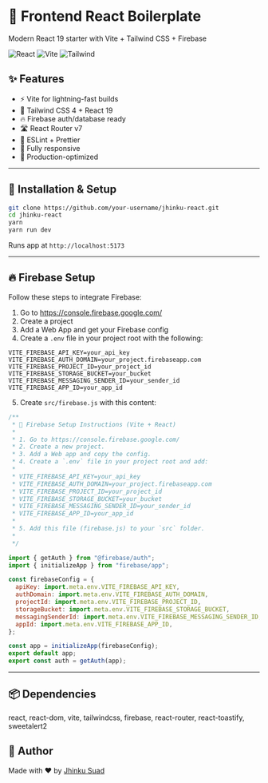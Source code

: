 # 🚀 Frontend React Boilerplate

Modern React 19 starter with Vite + Tailwind CSS + Firebase

![React](https://img.shields.io/badge/React-19-blue)
![Vite](https://img.shields.io/badge/Vite-6.3-brightgreen)
![Tailwind](https://img.shields.io/badge/Tailwind-4.1-purple)

## ✨ Features

- ⚡ Vite for lightning-fast builds
- 🎨 Tailwind CSS 4 + React 19
- 🔥 Firebase auth/database ready
- 🛣️ React Router v7
- 🧹 ESLint + Prettier
- 📱 Fully responsive
- 🚀 Production-optimized

---

## 🧰 Installation & Setup

```bash
git clone https://github.com/your-username/jhinku-react.git
cd jhinku-react
yarn
yarn run dev
```

Runs app at `http://localhost:5173`

---

## 🔥 Firebase Setup

Follow these steps to integrate Firebase:

1. Go to https://console.firebase.google.com/
2. Create a project
3. Add a Web App and get your Firebase config
4. Create a `.env` file in your project root with the following:

```
VITE_FIREBASE_API_KEY=your_api_key
VITE_FIREBASE_AUTH_DOMAIN=your_project.firebaseapp.com
VITE_FIREBASE_PROJECT_ID=your_project_id
VITE_FIREBASE_STORAGE_BUCKET=your_bucket
VITE_FIREBASE_MESSAGING_SENDER_ID=your_sender_id
VITE_FIREBASE_APP_ID=your_app_id
```

5. Create `src/firebase.js` with this content:

```js
/**
 * 🔧 Firebase Setup Instructions (Vite + React)
 *
 * 1. Go to https://console.firebase.google.com/
 * 2. Create a new project.
 * 3. Add a Web app and copy the config.
 * 4. Create a `.env` file in your project root and add:
 *
 * VITE_FIREBASE_API_KEY=your_api_key
 * VITE_FIREBASE_AUTH_DOMAIN=your_project.firebaseapp.com
 * VITE_FIREBASE_PROJECT_ID=your_project_id
 * VITE_FIREBASE_STORAGE_BUCKET=your_bucket
 * VITE_FIREBASE_MESSAGING_SENDER_ID=your_sender_id
 * VITE_FIREBASE_APP_ID=your_app_id
 *
 * 5. Add this file (firebase.js) to your `src` folder.
 *
 */

import { getAuth } from "@firebase/auth";
import { initializeApp } from "firebase/app";

const firebaseConfig = {
  apiKey: import.meta.env.VITE_FIREBASE_API_KEY,
  authDomain: import.meta.env.VITE_FIREBASE_AUTH_DOMAIN,
  projectId: import.meta.env.VITE_FIREBASE_PROJECT_ID,
  storageBucket: import.meta.env.VITE_FIREBASE_STORAGE_BUCKET,
  messagingSenderId: import.meta.env.VITE_FIREBASE_MESSAGING_SENDER_ID,
  appId: import.meta.env.VITE_FIREBASE_APP_ID,
};

const app = initializeApp(firebaseConfig);
export default app;
export const auth = getAuth(app);
```

---

## 📦 Dependencies

react, react-dom, vite, tailwindcss, firebase, react-router, react-toastify, sweetalert2

## 👤 Author

Made with ❤️ by <a href="https://github.com/abdullahalsuad" target="_blank">Jhinku Suad</a>
